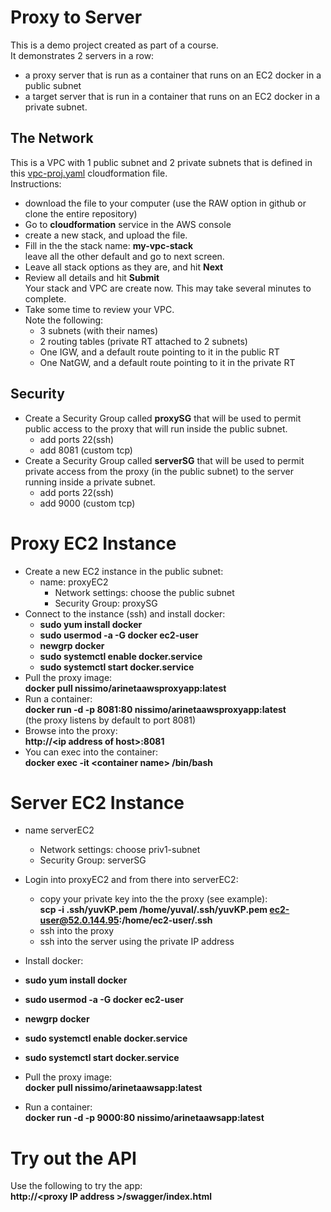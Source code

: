 # Proxy to Server

This is a demo project created as part of a course.  
It demonstrates 2 servers in a row:
- a proxy server that is run as a container that runs on an EC2 docker in a public subnet
- a target server that is run in a container that runs on an EC2 docker in a private subnet.

## The Network

This is a VPC with 1 public subnet and 2 private subnets that is defined in this [vpc-proj.yaml](https://github.com/YuvalShaul/aws/blob/main/VPC/vpc-proj.yaml) cloudformation file.  
Instructions:  
- download the file to your computer (use the RAW option in github or clone the entire repository)
- Go to **cloudformation** service in the AWS console
- create a new stack, and upload the file.
- Fill in the the stack name: **my-vpc-stack**  
leave all the other default and go to next screen.
- Leave all stack options as they are, and hit **Next**
- Review all details and hit **Submit**  
Your stack and VPC are create now. This may take several minutes to complete.
- Take some time to review your VPC.  
Note the following:  
  - 3 subnets (with their names)
  - 2 routing tables (private RT attached to 2 subnets)
  - One IGW, and a default route pointing to it in the public RT
  - One NatGW, and a default route pointing to it in the private RT
  
## Security

- Create a Security Group called **proxySG** that will be used to permit public access to the proxy that will run inside the public subnet.  
  - add ports 22(ssh) 
  - add 8081 (custom tcp)
- Create a Security Group called **serverSG** that will be used to permit private access from the proxy (in the public subnet) to the server running inside a private subnet.  
  - add ports 22(ssh)
  - add 9000 (custom tcp)


# Proxy EC2 Instance

- Create a new EC2 instance in the public subnet:
  - name:  proxyEC2
    - Network settings:  choose the public subnet
    - Security Group: proxySG
- Connect to the instance (ssh) and install docker:  
  - **sudo yum install docker**
  - **sudo usermod -a -G docker ec2-user**
  - **newgrp docker**
  - **sudo systemctl enable docker.service**
  - **sudo systemctl start docker.service**
- Pull the proxy image:  
**docker pull nissimo/arinetaawsproxyapp:latest**
- Run a container:  
**docker run -d -p 8081:80 nissimo/arinetaawsproxyapp:latest**  
(the proxy listens by default to port 8081)
- Browse into the proxy:  
**http://\<ip address of host\>:8081**
- You can exec into the container:  
**docker exec -it \<container name\> /bin/bash**

# Server EC2 Instance

  - name serverEC2
    - Network settings: choose priv1-subnet
    - Security Group: serverSG

  - Login into proxyEC2 and from there into serverEC2:
    - copy your private key into the the proxy (see example):  
    **scp -i .ssh/yuvKP.pem /home/yuval/.ssh/yuvKP.pem   ec2-user@52.0.144.95:/home/ec2-user/.ssh**
    - ssh into the proxy
    - ssh into the server using the private IP address
  - Install docker:  
  - **sudo yum install docker**
  - **sudo usermod -a -G docker ec2-user**
  - **newgrp docker**
  - **sudo systemctl enable docker.service**
  - **sudo systemctl start docker.service**
  - Pull the proxy image:  
**docker pull nissimo/arinetaawsapp:latest**
  - Run a container:  
  **docker run -d -p 9000:80 nissimo/arinetaawsapp:latest**

# Try out the API

Use the following to try the app:  
**http://\<proxy IP address \>/swagger/index.html**

